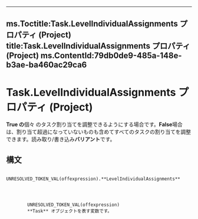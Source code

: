 

---
ms.Toctitle:Task.LevelIndividualAssignments プロパティ (Project)
title:Task.LevelIndividualAssignments プロパティ (Project)
ms.ContentId:79db0de9-485a-148e-b3ae-ba460ac29ca6
---
# Task.LevelIndividualAssignments プロパティ (Project)




**True の**個々 のタスク割り当てを調整できるようにする場合です。**False**場合は、割り当て超過になっていないものも含めてすべてのタスクの割り当てを調整できます。読み取り/書き込み**バリアント**です。

## 構文

            UNRESOLVED_TOKEN_VAL(offexpression).**LevelIndividualAssignments**




            UNRESOLVED_TOKEN_VAL(offexpression)
            **Task** オブジェクトを表す変数です。




